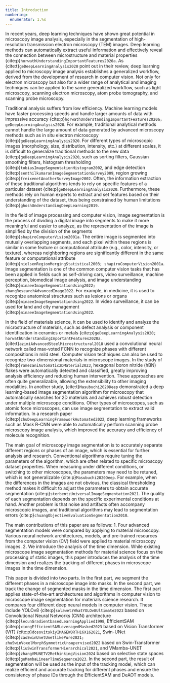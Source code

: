 ```yaml
---
title: Introduction
numbering:
  enumerator: 1.%s 
---
```


In recent years, deep learning techniques have shown great potential in microscopy image analysis, especially in the segmentation of high-resolution transmission electron microscopy (TEM) images. Deep learning methods can automatically extract useful information and effectively reveal the connection between microstructure and material properties {cite:p}`horwathUnderstandingImportantFeatures2020a`. As {cite:t}`geDeepLearningAnalysis2020` point out in their review, deep learning applied to microscopy image analysis establishes a generalized workflow, derived from the development of research in computer vision. Not only for electron microscopy but also for a wider range of analytical and imaging techniques can be applied to the same generalized workflow, such as light microscopy, scanning electron microscopy, atom probe tomography, and scanning probe microscopy.

Traditional analysis suffers from low efficiency. Machine learning models have faster processing speeds and handle larger amounts of data with impressive accuracy {cite:p}`horwathUnderstandingImportantFeatures2020a; geDeepLearningAnalysis2020`. For example, traditional analytical methods cannot handle the large amount of data generated by advanced microscopy methods such as in situ electron microscopy {cite:p}`geDeepLearningAnalysis2020`. For different types of microscopic images (morphology, size, distribution, intensity, etc.) at different scales, it is difficult to generalize traditional methods to the new data {cite:p}`geDeepLearningAnalysis2020`, such as sorting filters, Gaussian smoothing filters, histogram thresholding {cite:p}`tobiasImageSegmentationHistogram2002`, and edge detection {cite:p}`senthilkumaranImageSegmentationSurvey2009`, region growing {cite:p}`freixenetAnotherSurveyImage2002`. Often, the information extraction of these traditional algorithms tends to rely on specific features of a particular dataset {cite:p}`geDeepLearningAnalysis2020`. Furthermore, these methods rely on human experts to extract and set features based on their understanding of the dataset, thus being constrained by human limitations {cite:p}`ghoshUnderstandingDeepLearning2019`.

In the field of image processing and computer vision, image segmentation is the process of dividing a digital image into segments to make it more meaningful and easier to analyze, as the representation of the image is simplified by the division of the segments {cite:p}`shapiroComputerVision2001a`. The entire image is segmented into mutually overlapping segments, and each pixel within these regions is similar in some feature or computational attribute (e.g., color, intensity, or texture), whereas neighboring regions are significantly different in the same feature or computational attribute {cite:p}`nielsenRegionMergingStatistical2003; shapiroComputerVision2001a`. Image segmentation is one of the common computer vision tasks that has been applied in fields such as self-driving cars, video surveillance, machine perception, biomedical image analysis, and image understanding {cite:p}`minaeeImageSegmentationUsing2022; zhangResearchAdvancedImage2022`. For example, in medicine, it is used to recognize anatomical structures such as lesions or organs {cite:p}`minaeeImageSegmentationUsing2022`. In video surveillance, it can be used for land and city management {cite:p}`minaeeImageSegmentationUsing2022`.

In the field of materials science, it can be used to identify and analyze the microstructure of materials, such as defect analysis or component identification in ceramics or metals {cite:p}`geDeepLearningAnalysis2020; horwathUnderstandingImportantFeatures2020a`. {cite:t}`azimiAdvancedSteelMicrostructural2018` used a convolutional neural network called max-voted FCNN to recognize phases with different compositions in mild steel. Computer vision techniques can also be used to recognize two-dimensional materials in microscope images. In the study of {cite:p}`ramezaniAutomatic2DMaterial2023`, hexagonal boron nitride (hBN) flakes were automatically detected and classified, greatly improving analysis efficiency and reducing human intervention. These approaches are often quite generalizable, allowing the extensibility to other imaging modalities. In another study, {cite:t}`Masubuchi2020Deep` demonstrated a deep learning-based image segmentation algorithm for microscopy that automatically searches for 2D materials and achieves robust detection under multiple microscope conditions. Other types of microscopes, such as atomic force microscopes, can use image segmentation to extract valid information. In a research paper {cite:p}`zhuDeepLearningFrameworkAutomated2022`, deep learning frameworks such as Mask R-CNN were able to automatically perform scanning probe microscopy image analysis, which improved the accuracy and efficiency of molecule recognition.

The main goal of microscopy image segmentation is to accurately separate different regions or phases of an image, which is essential for further analysis and research. Conventional algorithms require tuning the parameters of the algorithm, which are often related to specific microscopy dataset properties. When measuring under different conditions, or switching to other microscopes, the parameters may need to be retuned, which is not generalizable {cite:p}`Masubuchi2020Deep`. For example, when the differences in the images are not obvious, the classical thresholding method makes it difficult to adjust the parameters to obtain accurate segmentation {cite:p}`sterbentzUniversalImageSegmentation2021`. The quality of each segmentation depends on the specific experimental conditions at hand. Another problem is that noise and artifacts often accompany microscopic images, and traditional algorithms may lead to segmentation errors {cite:p}`chuangObjectiveEvaluationSegmentation2010`.

The main contributions of this paper are as follows: 1. Four advanced segmentation models were compared by applying to material microscopy. Various neural network architectures, models, and pre-trained resources from the computer vision (CV) field were applied to material microscopy images. 2. We introduce the analysis of the time dimension. While existing microscope image segmentation methods for material science focus on the processing of static images, this paper introduces the analysis of the time dimension and realizes the tracking of different phases in microscope images in the time dimension.

This paper is divided into two parts. In the first part, we segment the different phases in a microscope image into masks. In the second part, we track the change of segmented masks in the time dimension. The first part applies state-of-the-art architectures and algorithms in computer vision to microscope image segmentation for materials science research. It compares four different deep neural models in computer vision. These include YOLOv8 {cite:p}`solawetzWhatYOLOv8Ultimate2023` based on Convolutional Neural Networks (CNN) architecture {cite:p}`lecunGradientbasedLearningApplied1998`, EfficientSAM {cite:p}`xiongEfficientSAMLeveragedMasked2023` based on Vision Transformer (ViT) {cite:p}`dosovitskiyIMAGEWORTH16X162021`, Swin-UNet {cite:p}`caoSwinUnetUnetlikePure2021; zhuSwinVoxelMorphSymmetricUnsupervised2022` based on Swin-Transformer {cite:p}`liuSwinTransformerHierarchical2021`, and VMamba-UNET {cite:p}`zhangVMUNETV2RethinkingVision2024` based on selective state spaces {cite:p}`guMambaLinearTimeSequence2023`. In the second part, the result of segmentation will be used as the input of the tracking model, which can realize efficient and accurate tracking for different phases and ensure the consistency of phase IDs through the EfficientSAM and DeAOT models.



